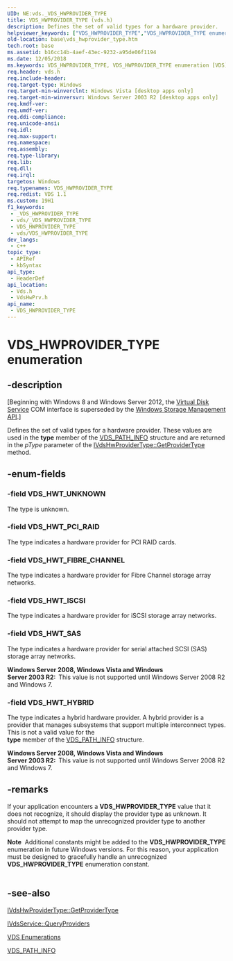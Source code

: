 ```yaml
---
UID: NE:vds._VDS_HWPROVIDER_TYPE
title: VDS_HWPROVIDER_TYPE (vds.h)
description: Defines the set of valid types for a hardware provider.
helpviewer_keywords: ["VDS_HWPROVIDER_TYPE","VDS_HWPROVIDER_TYPE enumeration [VDS]","VDS_HWT_FIBRE_CHANNEL","VDS_HWT_HYBRID","VDS_HWT_ISCSI","VDS_HWT_PCI_RAID","VDS_HWT_SAS","VDS_HWT_UNKNOWN","base.vds_hwprovider_type","vds/VDS_HWPROVIDER_TYPE","vds/VDS_HWT_FIBRE_CHANNEL","vds/VDS_HWT_HYBRID","vds/VDS_HWT_ISCSI","vds/VDS_HWT_PCI_RAID","vds/VDS_HWT_SAS","vds/VDS_HWT_UNKNOWN","vdshwprv/VDS_HWPROVIDER_TYPE","vdshwprv/VDS_HWT_FIBRE_CHANNEL","vdshwprv/VDS_HWT_HYBRID","vdshwprv/VDS_HWT_ISCSI","vdshwprv/VDS_HWT_PCI_RAID","vdshwprv/VDS_HWT_SAS","vdshwprv/VDS_HWT_UNKNOWN"]
old-location: base\vds_hwprovider_type.htm
tech.root: base
ms.assetid: b16cc14b-4aef-43ec-9232-a95de06f1194
ms.date: 12/05/2018
ms.keywords: VDS_HWPROVIDER_TYPE, VDS_HWPROVIDER_TYPE enumeration [VDS], VDS_HWT_FIBRE_CHANNEL, VDS_HWT_HYBRID, VDS_HWT_ISCSI, VDS_HWT_PCI_RAID, VDS_HWT_SAS, VDS_HWT_UNKNOWN, base.vds_hwprovider_type, vds/VDS_HWPROVIDER_TYPE, vds/VDS_HWT_FIBRE_CHANNEL, vds/VDS_HWT_HYBRID, vds/VDS_HWT_ISCSI, vds/VDS_HWT_PCI_RAID, vds/VDS_HWT_SAS, vds/VDS_HWT_UNKNOWN, vdshwprv/VDS_HWPROVIDER_TYPE, vdshwprv/VDS_HWT_FIBRE_CHANNEL, vdshwprv/VDS_HWT_HYBRID, vdshwprv/VDS_HWT_ISCSI, vdshwprv/VDS_HWT_PCI_RAID, vdshwprv/VDS_HWT_SAS, vdshwprv/VDS_HWT_UNKNOWN
req.header: vds.h
req.include-header: 
req.target-type: Windows
req.target-min-winverclnt: Windows Vista [desktop apps only]
req.target-min-winversvr: Windows Server 2003 R2 [desktop apps only]
req.kmdf-ver: 
req.umdf-ver: 
req.ddi-compliance: 
req.unicode-ansi: 
req.idl: 
req.max-support: 
req.namespace: 
req.assembly: 
req.type-library: 
req.lib: 
req.dll: 
req.irql: 
targetos: Windows
req.typenames: VDS_HWPROVIDER_TYPE
req.redist: VDS 1.1
ms.custom: 19H1
f1_keywords:
 - _VDS_HWPROVIDER_TYPE
 - vds/_VDS_HWPROVIDER_TYPE
 - VDS_HWPROVIDER_TYPE
 - vds/VDS_HWPROVIDER_TYPE
dev_langs:
 - c++
topic_type:
 - APIRef
 - kbSyntax
api_type:
 - HeaderDef
api_location:
 - Vds.h
 - VdsHwPrv.h
api_name:
 - VDS_HWPROVIDER_TYPE
---
```


# VDS_HWPROVIDER_TYPE enumeration


## -description

<p class="CCE_Message">[Beginning with Windows 8 and Windows Server 2012, the <a href="/windows/desktop/VDS/virtual-disk-service-portal">Virtual Disk Service</a> COM interface is superseded by the <a href="/previous-versions/windows/desktop/stormgmt/windows-storage-management-api-portal">Windows Storage Management API</a>.]

Defines the set of valid types for a hardware provider.  These values are used in the 
  <b>type</b> member of the <a href="/windows/desktop/api/vdshwprv/ns-vdshwprv-vds_path_info">VDS_PATH_INFO</a> 
  structure and are returned in the <i>pType</i> parameter of the <a href="/windows/desktop/api/vdshwprv/nf-vdshwprv-ivdshwprovidertype-getprovidertype">IVdsHwProviderType::GetProviderType</a> method.

## -enum-fields

### -field VDS_HWT_UNKNOWN

The type is unknown.

### -field VDS_HWT_PCI_RAID

The type indicates a hardware provider for PCI RAID cards.

### -field VDS_HWT_FIBRE_CHANNEL

The type indicates a hardware provider for Fibre Channel storage array networks.

### -field VDS_HWT_ISCSI

The type indicates a hardware provider for iSCSI storage array networks.

### -field VDS_HWT_SAS

The type indicates a hardware provider for serial attached SCSI (SAS) storage array networks.

<b>Windows Server 2008, Windows Vista and Windows Server 2003 R2:  </b>This value is not supported until Windows Server 2008 R2 and Windows 7.

### -field VDS_HWT_HYBRID

The type indicates a hybrid hardware provider. A hybrid provider is a provider that manages subsystems that support multiple interconnect types. This is not a valid value for the  
  <b>type</b> member of the <a href="/windows/desktop/api/vdshwprv/ns-vdshwprv-vds_path_info">VDS_PATH_INFO</a> 
  structure.

<b>Windows Server 2008, Windows Vista and Windows Server 2003 R2:  </b>This value is not supported until Windows Server 2008 R2 and Windows 7.

## -remarks

If your application encounters a <b>VDS_HWPROVIDER_TYPE</b> value that it does not recognize, it should display the provider type as unknown. It should not attempt to map the unrecognized provider type to another provider type.

<div class="alert"><b>Note</b>  Additional constants might be added to the <b>VDS_HWPROVIDER_TYPE</b> enumeration in future Windows versions. For this reason, your application must be designed to gracefully handle an unrecognized <b>VDS_HWPROVIDER_TYPE</b> enumeration constant.</div>
<div> </div>

## -see-also

<a href="/windows/desktop/api/vdshwprv/nf-vdshwprv-ivdshwprovidertype-getprovidertype">IVdsHwProviderType::GetProviderType</a>



<a href="/windows/desktop/api/vds/nf-vds-ivdsservice-queryproviders">IVdsService::QueryProviders</a>



<a href="/windows/desktop/VDS/vds-enumerations">VDS Enumerations</a>



<a href="/windows/desktop/api/vdshwprv/ns-vdshwprv-vds_path_info">VDS_PATH_INFO</a>